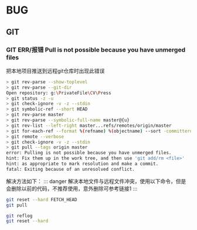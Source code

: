# BUG

## GIT

### GIT ERR/报错 Pull is not possible because you have unmerged files

把本地项目推送到远程git仓库时出现此错误

``` bash
> git rev-parse --show-toplevel
> git rev-parse --git-dir
Open repository: g:\PrivateFile\CV\Press
> git status -z -u
> git check-ignore -v -z --stdin
> git symbolic-ref --short HEAD
> git rev-parse master
> git rev-parse --symbolic-full-name master@{u}
> git rev-list --left-right master...refs/remotes/origin/master
> git for-each-ref --format %(refname) %(objectname) --sort -committerdate
> git remote --verbose
> git check-ignore -v -z --stdin
> git pull --tags origin master
error: Pulling is not possible because you have unmerged files.
hint: Fix them up in the work tree, and then use 'git add/rm <file>'
hint: as appropriate to mark resolution and make a commit.
fatal: Exiting because of an unresolved conflict.
```

解决方法如下：
::: danger
解决本地文件与远程文件冲突，使用以下命令，但是会删除以前的代码，不推荐使用，意外删除可参考链接1
:::

``` bash
git reset --hard FETCH_HEAD
git pull

git reflog
git reset --hard
```

[1.参考链接]:https://blog.csdn.net/magiclyj/article/details/81475601
